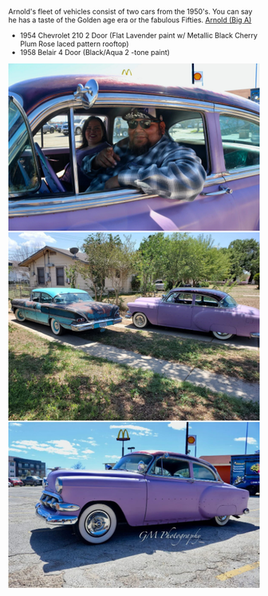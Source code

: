 Arnold's fleet of vehicles consist of two cars from the 1950's. You can say he has a taste of the Golden age era or the fabulous Fifties. [Arnold (Big A)](../members/Arnold%20(Big%20A).md) 

* 1954 Chevrolet 210 2 Door (Flat Lavender paint w/ Metallic Black Cherry Plum Rose laced pattern rooftop)
* 1958 Belair 4 Door (Black/Aqua 2 -tone paint)

![Arnoldride](../assets/Arnoldride.jpg)
![IARNOLDS RIDES](../assets/IARNOLDS%20RIDES.jpg) ![ARNIES RIDE](../assets/ARNIES%20RIDE.jpg)